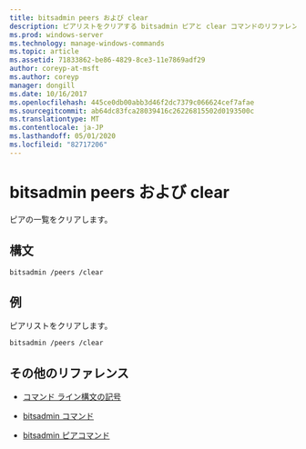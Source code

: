 ```yaml
---
title: bitsadmin peers および clear
description: ピアリストをクリアする bitsadmin ピアと clear コマンドのリファレンストピックです。
ms.prod: windows-server
ms.technology: manage-windows-commands
ms.topic: article
ms.assetid: 71833862-be86-4829-8ce3-11e7869adf29
author: coreyp-at-msft
ms.author: coreyp
manager: dongill
ms.date: 10/16/2017
ms.openlocfilehash: 445ce0db00abb3d46f2dc7379c066624cef7afae
ms.sourcegitcommit: ab64dc83fca28039416c26226815502d0193500c
ms.translationtype: MT
ms.contentlocale: ja-JP
ms.lasthandoff: 05/01/2020
ms.locfileid: "82717206"
---
```

# <a name="bitsadmin-peers-and-clear"></a>bitsadmin peers および clear

ピアの一覧をクリアします。

## <a name="syntax"></a>構文

```
bitsadmin /peers /clear
```

## <a name="examples"></a>例

ピアリストをクリアします。

```
bitsadmin /peers /clear
```

## <a name="additional-references"></a>その他のリファレンス

- [コマンド ライン構文の記号](command-line-syntax-key.md)

- [bitsadmin コマンド](bitsadmin.md)

- [bitsadmin ピアコマンド](bitsadmin-peers.md)
